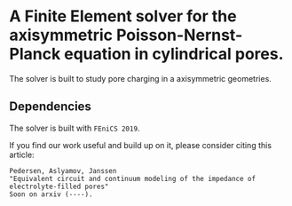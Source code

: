 # A Finite Element solver for the axisymmetric Poisson-Nernst-Planck equation in cylindrical pores.
The solver is built to study pore charging in a axisymmetric geometries.

## Dependencies
The solver is built with `FEniCS 2019`.


If you find our work useful and build up on it, please consider citing this article:

```
Pedersen, Aslyamov, Janssen
"Equivalent circuit and continuum modeling of the impedance of electrolyte-filled pores"
Soon on arxiv (----).
```
